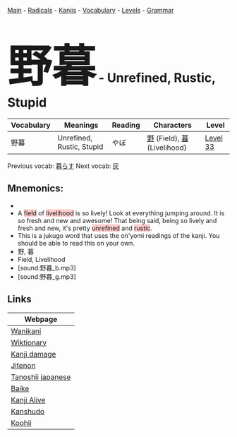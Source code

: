 <style> bigfont {font-size: 100px}</style>
[Main](../README.md) -
[Radicals](../radicals.md) -
[Kanjis](../kanjis.md) -
[Vocabulary](../vocabulary.md) -
[Levels](../levels.md) -
[Grammar](../grammar.md)
# <bigfont> 野暮</bigfont> - Unrefined, Rustic, Stupid 

| Vocabulary | Meanings | Reading | Characters | Level |
| --- | --- | --- | --- | --- |
| 野暮 | Unrefined, Rustic, Stupid | やぼ |  [野](../kanjis/野.md) (Field), [暮](../kanjis/暮.md) (Livelihood) | [Level 33](../levels/wk_level33.md) |

Previous vocab: [暮らす](暮らす.md) Next vocab: [灰](灰.md) 

## Mnemonics:

* 
* A <span style="background-color:#ffcccb"> field</span> of <span style="background-color:#ffcccb"> livelihood</span> is so lively! Look at everything jumping around. It is so fresh and new and awesome! That being said, being so lively and fresh and new, it's pretty <span style="background-color:#ffcccb"> unrefined</span> and <span style="background-color:#ffcccb"> rustic</span>.
* This is a jukugo word that uses the on'yomi readings of the kanji. You should be able to read this on your own.
* 野, 暮
* Field, Livelihood
* [sound:野暮_b.mp3]
* [sound:野暮_g.mp3]


## Links 

| Webpage |
| --- |
| [Wanikani          ](https://www.wanikani.com/kanji/野暮) |
| [Wiktionary        ](https://en.wiktionary.org/wiki/野暮) |
| [Kanji damage      ](http://www.kanjidamage.com/kanji/search?utf8=✓&q=野暮) |
| [Jitenon           ](https://jitenon.com/kanji/野暮) |
| [Tanoshii japanese ](https://www.tanoshiijapanese.com/dictionary/kanji.cfm?k=野暮) |
| [Baike             ](https://baike.baidu.com/item/野暮) |
| [Kanji Alive       ](https://app.kanjialive.com/野暮) |
| [Kanshudo          ](https://www.kanshudo.com/searchmn?q=野暮) |
| [Koohii            ](https://kanji.koohii.com/study/kanji/野暮) |
